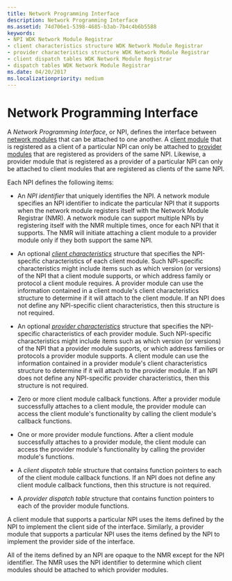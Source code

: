 ```yaml
---
title: Network Programming Interface
description: Network Programming Interface
ms.assetid: 74d706e1-5398-4685-b3ab-7b4c4b6b5588
keywords:
- NPI WDK Network Module Registrar
- client characteristics structure WDK Network Module Registrar
- provider characteristics structure WDK Network Module Registrar
- client dispatch tables WDK Network Module Registrar
- dispatch tables WDK Network Module Registrar
ms.date: 04/20/2017
ms.localizationpriority: medium
---
```


# Network Programming Interface


A *Network Programming Interface*, or NPI, defines the interface between [network modules](network-module.md) that can be attached to one another. A [client module](client-module.md) that is registered as a client of a particular NPI can only be attached to [provider modules](provider-module.md) that are registered as providers of the same NPI. Likewise, a provider module that is registered as a provider of a particular NPI can only be attached to client modules that are registered as clients of the same NPI.

Each NPI defines the following items:

-   An *NPI identifier* that uniquely identifies the NPI. A network module specifies an NPI identifier to indicate the particular NPI that it supports when the network module registers itself with the Network Module Registrar (NMR). A network module can support multiple NPIs by registering itself with the NMR multiple times, once for each NPI that it supports. The NMR will initiate attaching a client module to a provider module only if they both support the same NPI.

-   An optional [*client characteristics*](https://docs.microsoft.com/windows-hardware/drivers/ddi/netioddk/ns-netioddk-_npi_client_characteristics) structure that specifies the NPI-specific characteristics of each client module. Such NPI-specific characteristics might include items such as which version (or versions) of the NPI that a client module supports, or which address family or protocol a client module requires. A provider module can use the information contained in a client module's client characteristics structure to determine if it will attach to the client module. If an NPI does not define any NPI-specific client characteristics, then this structure is not required.

-   An optional [*provider characteristics*](https://docs.microsoft.com/windows-hardware/drivers/ddi/netioddk/ns-netioddk-_npi_provider_characteristics) structure that specifies the NPI-specific characteristics of each provider module. Such NPI-specific characteristics might include items such as which version (or versions) of the NPI that a provider module supports, or which address families or protocols a provider module supports. A client module can use the information contained in a provider module's client characteristics structure to determine if it will attach to the provider module. If an NPI does not define any NPI-specific provider characteristics, then this structure is not required.

-   Zero or more client module callback functions. After a provider module successfully attaches to a client module, the provider module can access the client module's functionality by calling the client module's callback functions.

-   One or more provider module functions. After a client module successfully attaches to a provider module, the client module can access the provider module's functionality by calling the provider module's functions.

-   A *client dispatch table* structure that contains function pointers to each of the client module callback functions. If an NPI does not define any client module callback functions, then this structure is not required.

-   A *provider dispatch table* structure that contains function pointers to each of the provider module functions.

A client module that supports a particular NPI uses the items defined by the NPI to implement the client side of the interface. Similarly, a provider module that supports a particular NPI uses the items defined by the NPI to implement the provider side of the interface.

All of the items defined by an NPI are opaque to the NMR except for the NPI identifier. The NMR uses the NPI identifier to determine which client modules should be attached to which provider modules.

 

 





